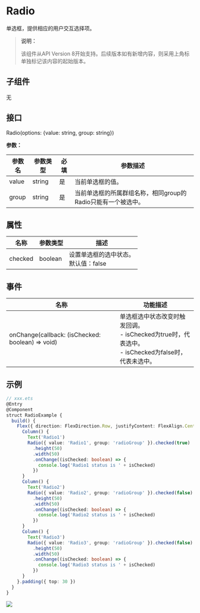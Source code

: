 # Radio

单选框，提供相应的用户交互选择项。

>  **说明：**
>
>  该组件从API Version 8开始支持。后续版本如有新增内容，则采用上角标单独标记该内容的起始版本。


## 子组件

无


## 接口

Radio(options: {value: string, group: string})

**参数：**

| 参数名 | 参数类型 | 必填 | 参数描述                                                     |
| ------ | -------- | ---- | ------------------------------------------------------------ |
| value  | string   | 是   | 当前单选框的值。                                             |
| group  | string   | 是   | 当前单选框的所属群组名称，相同group的Radio只能有一个被选中。 |

## 属性

| 名称    | 参数类型 | 描述                                     |
| ------- | -------- | ---------------------------------------- |
| checked | boolean  | 设置单选框的选中状态。<br/>默认值：false |


## 事件

| 名称                                             | 功能描述                                                     |
| ------------------------------------------------ | ------------------------------------------------------------ |
| onChange(callback: (isChecked: boolean) => void) | 单选框选中状态改变时触发回调。<br> - isChecked为true时，代表选中。<br> - isChecked为false时，代表未选中。 |


## 示例

```ts
// xxx.ets
@Entry
@Component
struct RadioExample {
  build() {
    Flex({ direction: FlexDirection.Row, justifyContent: FlexAlign.Center, alignItems: ItemAlign.Center }) {
      Column() {
        Text('Radio1')
        Radio({ value: 'Radio1', group: 'radioGroup' }).checked(true)
          .height(50)
          .width(50)
          .onChange((isChecked: boolean) => {
            console.log('Radio1 status is ' + isChecked)
          })
      }
      Column() {
        Text('Radio2')
        Radio({ value: 'Radio2', group: 'radioGroup' }).checked(false)
          .height(50)
          .width(50)
          .onChange((isChecked: boolean) => {
            console.log('Radio2 status is ' + isChecked)
          })
      }
      Column() {
        Text('Radio3')
        Radio({ value: 'Radio3', group: 'radioGroup' }).checked(false)
          .height(50)
          .width(50)
          .onChange((isChecked: boolean) => {
            console.log('Radio3 status is ' + isChecked)
          })
      }
    }.padding({ top: 30 })
  }
}
```
![](figures/radio.gif)
